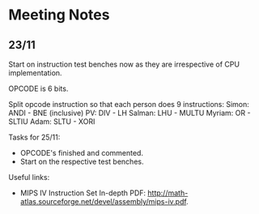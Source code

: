 # Meeting Notes

## 23/11

Start on instruction test benches now as they are irrespective of CPU implementation.

OPCODE is 6 bits.

Split opcode instruction so that each person does 9 instructions:
Simon: ANDI - BNE (inclusive)
PV: DIV - LH
Salman: LHU - MULTU
Myriam: OR - SLTIU
Adam: SLTU - XORI

Tasks for 25/11:
- OPCODE's finished and commented.
- Start on the respective test benches.

Useful links:
- MIPS IV Instruction Set In-depth PDF: http://math-atlas.sourceforge.net/devel/assembly/mips-iv.pdf.